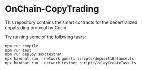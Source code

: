 # OnChain-CopyTrading

This repository contains the smart contracts for the decentralized copytrading protocol by Copin

Try running some of the following tasks:

```shell
npm run compile
npm run test
npm run deploy:snx:testnet
npx hardhat run --network goerli scripts/deposit1Balance.ts
npx hardhat run --network testnet scripts/relayCreateTask.ts
```
